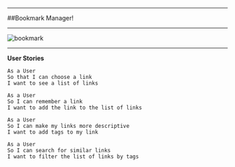 ___
##Bookmark Manager!
___
![bookmark](http://www.silverplace.co.uk/prodimages/silver-golf-bookmark.jpg)
___

**User Stories**

```
As a User
So that I can choose a link
I want to see a list of links
```
```
As a User
So I can remember a link
I want to add the link to the list of links
```
```
As a User
So I can make my links more descriptive
I want to add tags to my link
```
```
As a User
So I can search for similar links
I want to filter the list of links by tags
```
